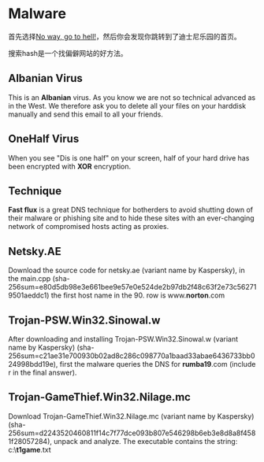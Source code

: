 # Malware

首先选择[No way, go to hell!](http://disney.com/)，然后你会发现你跳转到了迪士尼乐园的首页。

搜索hash是一个找偏僻网站的好方法。

## Albanian Virus

This is an **Albanian** virus. As you know we are not so technical advanced as in the West. We therefore ask you to delete all your files on your harddisk manually and send this email to all your friends.

## OneHalf Virus

When you see "Dis is one half" on your screen, half of your hard drive has been encrypted with **XOR** encryption.

## Technique

**Fast flux** is a great DNS technique for botherders to avoid shutting down of their malware or phishing site and to hide these sites with an ever-changing network of compromised hosts acting as proxies.

## Netsky.AE

Download the source code for netsky.ae (variant name by Kaspersky), in the main.cpp (sha-256sum=e80d5db98e3e661bee9e57e0e524de2b97db2f48c63f2e73c562719501aeddc1) the first host name in the 90. row is www.**norton**.com

## Trojan-PSW.Win32.Sinowal.w

After downloading and installing Trojan-PSW.Win32.Sinowal.w (variant name by Kaspersky) (sha-256sum=c21ae31e700930b02ad8c286c098770a1baad33abae6436733bb024998bdd19e), first the malware queries the DNS for **rumba19**.com (include r in the final answer).

## Trojan-GameThief.Win32.Nilage.mc

Download Trojan-GameThief.Win32.Nilage.mc (variant name by Kaspersky) (sha-256sum=d2243520460811f14c7f77dce093b807e546298b6eb3e8d8a8f4581f28057284), unpack and analyze. The executable contains the string: c:\\**t1game**.txt 

